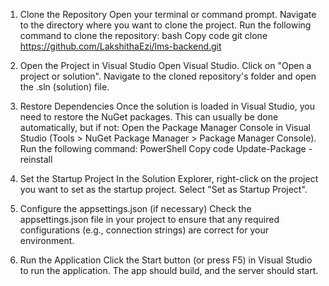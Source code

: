 1. Clone the Repository
Open your terminal or command prompt.
Navigate to the directory where you want to clone the project.
Run the following command to clone the repository:
bash
Copy code
git clone https://github.com/LakshithaEzi/lms-backend.git

2. Open the Project in Visual Studio
Open Visual Studio.
Click on "Open a project or solution".
Navigate to the cloned repository's folder and open the .sln (solution) file.

4. Restore Dependencies
Once the solution is loaded in Visual Studio, you need to restore the NuGet packages. This can usually be done automatically, but if not:
Open the Package Manager Console in Visual Studio (Tools > NuGet Package Manager > Package Manager Console).
Run the following command:
PowerShell
Copy code
Update-Package -reinstall

6. Set the Startup Project
In the Solution Explorer, right-click on the project you want to set as the startup project.
Select "Set as Startup Project".

8. Configure the appsettings.json (if necessary)
Check the appsettings.json file in your project to ensure that any required configurations (e.g., connection strings) are correct for your environment.
9. Run the Application
Click the Start button (or press F5) in Visual Studio to run the application. The app should build, and the server should start.
